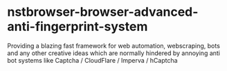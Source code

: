# nstbrowser-browser-advanced-anti-fingerprint-system
Providing a blazing fast framework for web automation, webscraping, bots and any other creative ideas which are normally hindered by annoying anti bot systems like Captcha / CloudFlare / Imperva / hCaptcha
